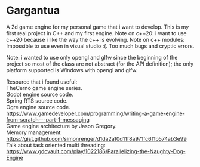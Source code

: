 # Gargantua
A 2d game engine for my personal game that i want to develop.
This is my first real project in C++ and my first engine.
Note on c++20: i want to use c++20 because i like the way the c++ is evolving. 
Note on c++ modules: Impossible to use even in visual studio :(. Too much bugs and cryptic errors.

Note: i wanted to use only opengl and glfw since the beginning of the project so most of the class are not abstract (for the API definition); the only platform supported is 
Windows with opengl and glfw. 

Resource that i found useful:  
TheCerno game engine series.  
Godot engine source code.  
Spring RTS source code.  
Ogre engine source code.  
https://www.gamedeveloper.com/programming/writing-a-game-engine-from-scratch---part-1-messaging  
Game engine architecture by Jason Gregory.  
Memory management: https://gist.github.com/simonrenger/d1da2a10d11f8a971fc6f1b574ab3e99  
Talk about task oriented multi threading: https://www.gdcvault.com/play/1022186/Parallelizing-the-Naughty-Dog-Engine  
